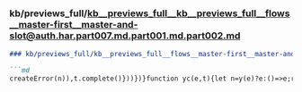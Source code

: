 ### kb/previews_full/kb__previews_full__kb__previews_full__flows__master-first__master-and-slot@auth.har.part007.md.part001.md.part002.md

```md
### kb/previews_full/kb__previews_full__flows__master-first__master-and-slot@auth.har.part007.md.part001.md (part 002)

```md
createError(n)),t.complete()}))})}function yc(e,t){let n=y(e)?e:()=>e;return y(t)?mc(t,{connecto
```

```

```
